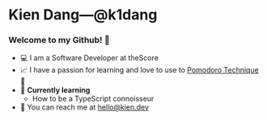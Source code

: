 ﻿# Kien Dang—@k1dang

### Welcome to my Github! 👋

- 💻 I am a Software Developer at theScore
- 📈 I have a passion for learning and love to use to [Pomodoro Technique](https://kiendang.me/tags/pomodoro) 🍅
- 🌱 **Currently learning**
    - How to be a TypeScript connoisseur
- 📮 You can reach me at [hello@kien.dev](mailto:hello@kien.dev)


